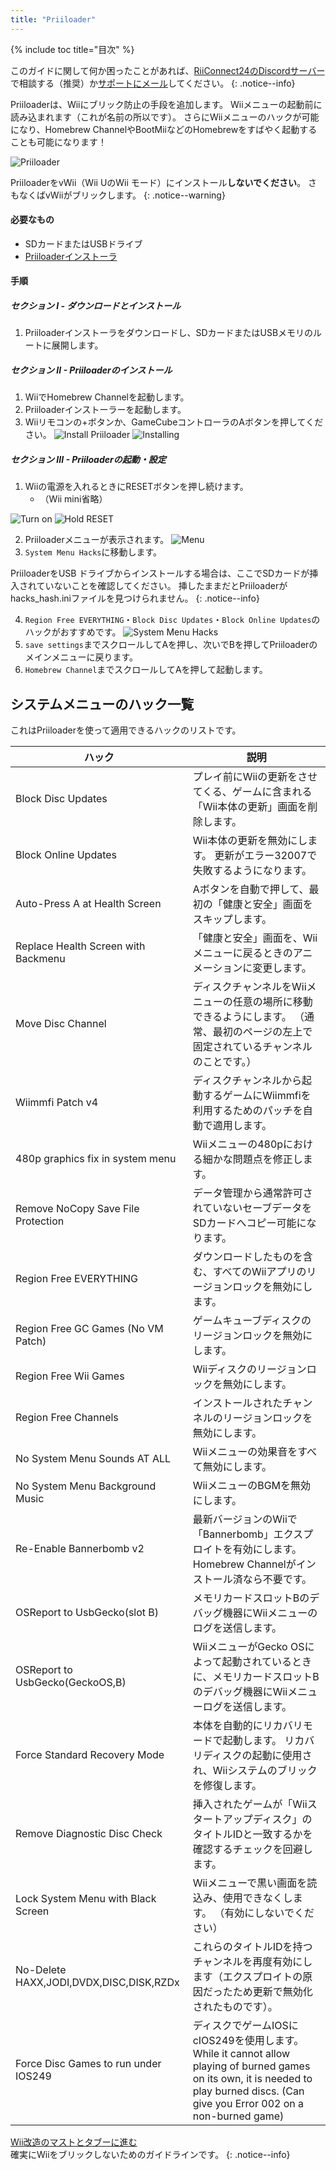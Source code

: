 ```yaml
---
title: "Priiloader"
---
```


{% include toc title="目次" %}

このガイドに関して何か困ったことがあれば、[RiiConnect24のDiscordサーバー](https://discord.gg/rc24)で相談する（推奨）か[サポートにメール](mailto:support@riiconnect24.net)してください。
{: .notice--info}

Priiloaderは、Wiiにブリック防止の手段を追加します。 Wiiメニューの起動前に読み込まれます（これが名前の所以です）。 さらにWiiメニューのハックが可能になり、Homebrew ChannelやBootMiiなどのHomebrewをすばやく起動することも可能になります！

![Priiloader](/images/priiloader.jpg)

PriiloaderをvWii（Wii UのWii モード）にインストール**しないでください**。 さもなくばvWiiがブリックします。
{: .notice--warning}

#### 必要なもの

- SDカードまたはUSBドライブ
- [Priiloaderインストーラ](https://hbb1.oscwii.org/hbb/priiloader/priiloader.zip)

#### 手順

##### セクション I - ダウンロードとインストール

1. Priiloaderインストーラをダウンロードし、SDカードまたはUSBメモリのルートに展開します。

##### セクション II - Priiloaderのインストール

1. WiiでHomebrew Channelを起動します。
2. Priiloaderインストーラーを起動します。
3. Wiiリモコンの+ボタンか、GameCubeコントローラのAボタンを押してください。 ![Install Priiloader](/images/Priiloader/installer.png) ![Installing](/images/Priiloader/installing.png)

##### セクション III - Priiloaderの起動・設定

1. Wiiの電源を入れるときにRESETボタンを押し続けます。
   - （Wii mini省略）

![Turn on](/images/Priiloader/on.jpg) ![Hold RESET](/images/Priiloader/reset.jpg)

2. Priiloaderメニューが表示されます。 ![Menu](/images/Priiloader/mainmenu.png)
3. `System Menu Hacks`に移動します。

PriiloaderをUSB ドライブからインストールする場合は、ここでSDカードが挿入されていないことを確認してください。 挿したままだとPriiloaderがhacks_hash.iniファイルを見つけられません。
{: .notice--info}

4. `Region Free EVERYTHING`・`Block Disc Updates`・`Block Online Updates`のハックがおすすめです。 ![System Menu Hacks](/images/Priiloader/hacks.png)
1. `save settings`までスクロールしてAを押し、次いでBを押してPriiloaderのメインメニューに戻ります。
1. `Homebrew Channel`までスクロールしてAを押して起動します。

## システムメニューのハック一覧

これはPriiloaderを使って適用できるハックのリストです。

| ハック                                     | 説明                                                                                                                                                                    |
| --------------------------------------- | --------------------------------------------------------------------------------------------------------------------------------------------------------------------- |
| Block Disc Updates                      | プレイ前にWiiの更新をさせてくる、ゲームに含まれる「Wii本体の更新」画面を削除します。                                                                                                                         |
| Block Online Updates                    | Wii本体の更新を無効にします。 更新がエラー32007で失敗するようになります。                                                                                                                             |
| Auto-Press A at Health Screen           | Aボタンを自動で押して、最初の「健康と安全」画面をスキップします。                                                                                                                                     |
| Replace Health Screen with Backmenu     | 「健康と安全」画面を、Wiiメニューに戻るときのアニメーションに変更します。                                                                                                                                |
| Move Disc Channel                       | ディスクチャンネルをWiiメニューの任意の場所に移動できるようにします。 （通常、最初のページの左上で固定されているチャンネルのことです。）                                                                                                |
| Wiimmfi Patch v4                        | ディスクチャンネルから起動するゲームにWiimmfiを利用するためのパッチを自動で適用します。                                                                                                                       |
| 480p graphics fix in system menu        | Wiiメニューの480pにおける細かな問題点を修正します。                                                                                                                                         |
| Remove NoCopy Save File Protection      | データ管理から通常許可されていないセーブデータをSDカードへコピー可能になります。                                                                                                                             |
| Region Free EVERYTHING                  | ダウンロードしたものを含む、すべてのWiiアプリのリージョンロックを無効にします。                                                                                                                             |
| Region Free GC Games (No VM Patch)      | ゲームキューブディスクのリージョンロックを無効にします。                                                                                                                                          |
| Region Free Wii Games                   | Wiiディスクのリージョンロックを無効にします。                                                                                                                                              |
| Region Free Channels                    | インストールされたチャンネルのリージョンロックを無効にします。                                                                                                                                       |
| No System Menu Sounds AT ALL            | Wiiメニューの効果音をすべて無効にします。                                                                                                                                                |
| No System Menu Background Music         | WiiメニューのBGMを無効にします。                                                                                                                                                   |
| Re-Enable Bannerbomb v2                 | 最新バージョンのWiiで「Bannerbomb」エクスプロイトを有効にします。 Homebrew Channelがインストール済なら不要です。                                                                                               |
| OSReport to UsbGecko(slot B)            | メモリカードスロットBのデバッグ機器にWiiメニューのログを送信します。                                                                                                                                  |
| OSReport to UsbGecko(GeckoOS,B)         | WiiメニューがGecko OSによって起動されているときに、メモリカードスロットBのデバッグ機器にWiiメニューログを送信します。                                                                                                    |
| Force Standard Recovery Mode            | 本体を自動的にリカバリモードで起動します。 リカバリディスクの起動に使用され、Wiiシステムのブリックを修復します。                                                                                                            |
| Remove Diagnostic Disc Check            | 挿入されたゲームが「Wiiスタートアップディスク」のタイトルIDと一致するかを確認するチェックを回避します。                                                                                                                |
| Lock System Menu with Black Screen      | Wiiメニューで黒い画面を読込み、使用できなくします。 （有効にしないでください）                                                                                                                             |
| No-Delete HAXX,JODI,DVDX,DISC,DISK,RZDx | これらのタイトルIDを持つチャンネルを再度有効にします（エクスプロイトの原因だったため更新で無効化されたものです）。                                                                                                            |
| Force Disc Games to run under IOS249    | ディスクでゲームIOSにcIOS249を使用します。 While it cannot allow playing of burned games on its own, it is needed to play burned discs. (Can give you Error 002 on a non-burned game) |

[Wii改造のマストとタブーに進む](dosanddonts)<br> 確実にWiiをブリックしないためのガイドラインです。
{: .notice--info}
